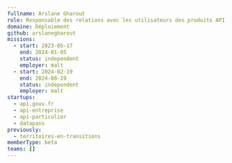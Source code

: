 ```yaml
---
fullname: Arslane Gharout
role: Responsable des relations avec les utilisateurs des produits API
domaine: Déploiement
github: arslanegharout
missions:
  - start: 2023-05-17
    end: 2024-01-05
    status: independent
    employer: malt
  - start: 2024-02-19
    end: 2024-08-19
    status: independent
    employer: malt
startups:
  - api.gouv.fr
  - api-entreprise
  - api-particulier
  - datapass
previously:
  - territoires-en-transitions
memberType: beta
teams: []
---
```


